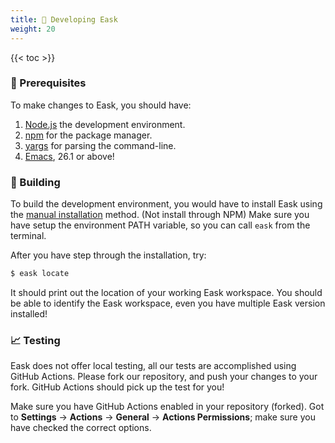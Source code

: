 ```yaml
---
title: 🔨 Developing Eask
weight: 20
---
```


{{< toc >}}

### 🚩 Prerequisites

To make changes to Eask, you should have:

1. [Node.js](https://nodejs.org/en/) the development environment.
2. [npm](https://www.npmjs.com/) for the package manager.
3. [yargs](https://github.com/yargs/yargs) for parsing the command-line.
4. [Emacs](https://www.gnu.org/software/emacs/), 26.1 or above!

### 📝 Building

To build the development environment, you would have to install Eask using
the [manual installation](https://emacs-eask.github.io/eask/installation#-manual-installation)
method. (Not install through NPM) Make sure you have setup the environment
PATH variable, so you can call `eask` from the terminal.

After you have step through the installation, try:

```sh
$ eask locate
```

It should print out the location of your working Eask workspace. You
should be able to identify the Eask workspace, even you have multiple
Eask version installed!

### 📈 Testing

Eask does not offer local testing, all our tests are accomplished using GitHub
Actions. Please fork our repository, and push your changes to your fork. GitHub
Actions should pick up the test for you!

Make sure you have GitHub Actions enabled in your repository (forked). Got to
**Settings** -> **Actions** -> **General** -> **Actions Permissions**; make sure
you have checked the correct options.
